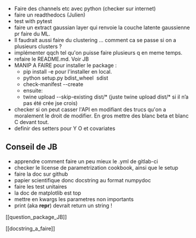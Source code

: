 - Faire des channels etc avec python (checker sur internet) 
- faire un readthedocs (Julien) 
- test with pytest
- faire un extract gaussian layer qui renvoie la couche latente gaussienne pr faire du ML. 
- Il faudrait aussi faire du clustering ... comment ca se passe si on a plusieurs clusters ? 
 - implémenter qqch tel qu'on puisse faire plusieurs q en meme temps. 
- refaire le README.md. Voir JB
- MANIP A FAIRE pour installer le package : 
	- pip install -e pour l'installer en local. 
	- python setup.py bdist_wheel  sdist
	- check-manifest --create
	- ensuite: 
	-  twine upload --skip-existing dist/* (juste twine upload dist/* si il n’a pas été crée jse crois)
 - checker si on peut casser l'API en modifiant des trucs qu'on a moralement le droit de modifier. En gros mettre des  blanc beta et blanc C devant tout.  
 - definir des setters pour Y O et covariates
## Conseil de JB 
- apprendre comment faire un peu mieux le .yml de gitlab-ci 
- checker le license de parametrization cookbook, ainsi que le setup
- faire la doc sur github 
- papier scientifique donc docstring au format numpydoc 
- faire les test unitaires 
- la doc de matplotlib est top 
- mettre en kwargs les parametres non importants 
- print (aka __repr__) devrait return un string !


[[question_package_JB]]

[[docstring_a_faire]]